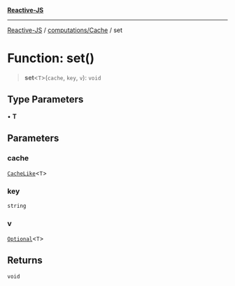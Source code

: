[**Reactive-JS**](../../../README.md)

***

[Reactive-JS](../../../README.md) / [computations/Cache](../README.md) / set

# Function: set()

> **set**\<`T`\>(`cache`, `key`, `v`): `void`

## Type Parameters

• **T**

## Parameters

### cache

[`CacheLike`](../interfaces/CacheLike.md)\<`T`\>

### key

`string`

### v

[`Optional`](../../../functions/type-aliases/Optional.md)\<`T`\>

## Returns

`void`
